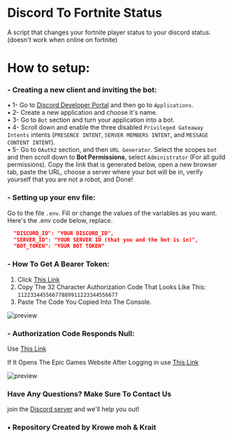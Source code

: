 # Discord To Fortnite Status

A script that changes your fortnite player status to your discord status. (doesn't work when online on fortnite)

# How to setup:

### - Creating a new client and inviting the bot:
• 1- Go to [Discord Developer Portal](https://discord.com/developers) and then go to `Applications`. <br>
• 2- Create a new application and choose it's name. <br>
• 3- Go to `Bot` section and turn your application into a bot. <br>
• 4- Scroll down and enable the three disabled `Privileged Gateaway Intents` intents (`PRESENCE INTENT`, `SERVER MEMBERS INTENT`, and `MESSAGE CONTENT INTENT`).<br>
• 5- Go to `OAuth2` section, and then `URL Generator`. Select the scopes `bot` and then scroll down to **Bot Permissions**, select `Administrator` (For all guild permissions). Copy the link that is generated below, open a new browser tab, paste the URL, choose a server where your bot will be in, verify yourself that you are not a robot, and Done!

### - Setting up your env file:
 Go to the file `.env`. Fill or change the values of the variables as you want. Here's the .env code below, replace.
```json
  "DISCORD_ID": "YOUR DISCORD_ID",
  "SERVER_ID": "YOUR SERVER ID (that you and the bot is in)",
  "BOT_TOKEN": "YOUR BOT TOKEN"
```
### - How To Get A Bearer Token:
1. Click [This Link](https://www.epicgames.com/id/api/redirect?clientId=3f69e56c7649492c8cc29f1af08a8a12&responseType=code)
2. Copy The 32 Character Authorization Code That Looks Like This: `11223344556677889911223344556677`
3. Paste The Code You Copied Into The Console.


![preview](https://user-images.githubusercontent.com/27891447/188463209-6820a269-445a-43b7-84da-4ba135511e82.png)

### - Authorization Code Responds Null:
Use [This Link](http://epicgames.com/id/logout?lang=en-US&redirectUrl=https%3A%2F%2Fwww.epicgames.com%2Fid%2Flogin%3FredirectUrl%3Dhttps%253A%252F%252Fwww.epicgames.com%252Fid%252Fapi%252Fredirect%253FclientId%253D5229dcd3ac3845208b496649092f251b%2526responseType%253Dcode)

If It Opens The Epic Games Website After Logging in use [This Link](https://www.epicgames.com/id/api/redirect?clientId=3f69e56c7649492c8cc29f1af08a8a12&responseType=code)


![preview](https://user-images.githubusercontent.com/27891447/188433808-3118d444-b285-46da-b1bf-e6f4335fabbe.png)


### Have Any Questions?  Make Sure To Contact Us
join the [Discord server](https://discord.gg/dub) and we'll help you out!
 
### • Repository Created by Krowe moh & Krait
